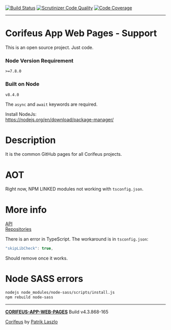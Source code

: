 [//]: #@corifeus-header

 [![Build Status](https://travis-ci.org/patrikx3/corifeus-app-web-pages.svg?branch=master)](https://travis-ci.org/patrikx3/corifeus-app-web-pages)  [![Scrutinizer Code Quality](https://scrutinizer-ci.com/g/patrikx3/corifeus-app-web-pages/badges/quality-score.png?b=master)](https://scrutinizer-ci.com/g/patrikx3/corifeus-app-web-pages/?branch=master)  [![Code Coverage](https://scrutinizer-ci.com/g/patrikx3/corifeus-app-web-pages/badges/coverage.png?b=master)](https://scrutinizer-ci.com/g/patrikx3/corifeus-app-web-pages/?branch=master)  
 
---
# Corifeus App Web Pages - Support

This is an open source project. Just code.

### Node Version Requirement 
``` 
>=7.8.0 
```  
   
### Built on Node 
``` 
v8.4.0
```   
   
The ```async``` and ```await``` keywords are required.

Install NodeJs:    
https://nodejs.org/en/download/package-manager/    

# Description  

                        
[//]: #@corifeus-header:end


It is the common GitHub pages for all Corifeus projects.


# AOT
Right now, NPM LINKED modules not working with ```tsconfig.json```.

# More info
[API](https://api.github.com/)   
[Repositories](https://api.github.com/users/patrikx3/repos)


There is an error in TypeScript. The workaround is in ```tsconfig.json```:
```javascript
"skipLibCheck": true,
```

Should remove once it works.

# Node SASS errors
```bash
nodejs node_modules/node-sass/scripts/install.js
npm rebuild node-sass
```


[//]: #@corifeus-footer

---

[**CORIFEUS-APP-WEB-PAGES**](https://pages.corifeus.com/corifeus-app-web-pages) Build v4.3.868-165

[Corifeus](http://www.corifeus.com) by [Patrik Laszlo](http://patrikx3.com)

[//]: #@corifeus-footer:end